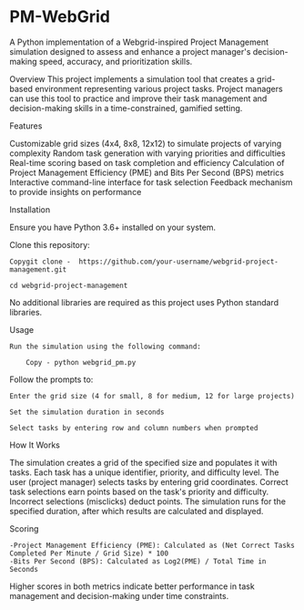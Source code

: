 # PM-WebGrid
A Python implementation of a Webgrid-inspired Project Management simulation designed to assess and enhance a project manager's decision-making speed, accuracy, and prioritization skills.

Overview
This project implements a simulation tool that creates a grid-based environment representing various project tasks. Project managers can use this tool to practice and improve their task management and decision-making skills in a time-constrained, gamified setting.

Features

Customizable grid sizes (4x4, 8x8, 12x12) to simulate projects of varying complexity
Random task generation with varying priorities and difficulties
Real-time scoring based on task completion and efficiency
Calculation of Project Management Efficiency (PME) and Bits Per Second (BPS) metrics
Interactive command-line interface for task selection
Feedback mechanism to provide insights on performance

Installation

Ensure you have Python 3.6+ installed on your system.

Clone this repository:

    Copygit clone -  https://github.com/your-username/webgrid-project-management.git
    
    cd webgrid-project-management


No additional libraries are required as this project uses Python standard libraries.

Usage

    Run the simulation using the following command:
    
        Copy - python webgrid_pm.py

Follow the prompts to:

    Enter the grid size (4 for small, 8 for medium, 12 for large projects)
    
    Set the simulation duration in seconds
    
    Select tasks by entering row and column numbers when prompted


How It Works

The simulation creates a grid of the specified size and populates it with tasks.
Each task has a unique identifier, priority, and difficulty level.
The user (project manager) selects tasks by entering grid coordinates.
Correct task selections earn points based on the task's priority and difficulty.
Incorrect selections (misclicks) deduct points.
The simulation runs for the specified duration, after which results are calculated and displayed.

Scoring

    -Project Management Efficiency (PME): Calculated as (Net Correct Tasks Completed Per Minute / Grid Size) * 100
    -Bits Per Second (BPS): Calculated as Log2(PME) / Total Time in Seconds

Higher scores in both metrics indicate better performance in task management and decision-making under time constraints.
